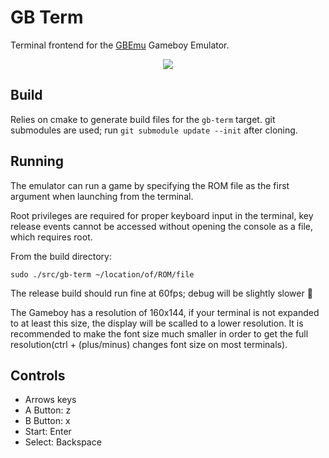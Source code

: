 # GB Term

Terminal frontend for the [GBEmu](https://github.com/jgilchrist/gbemu) Gameboy
Emulator.

<p align="center">
  <img src="docs/images/zelda.png">
</p>

## Build

Relies on cmake to generate build files for the `gb-term` target. git submodules
are used; run `git submodule update --init` after cloning.

## Running

The emulator can run a game by specifying the ROM file as the first argument
when launching from the terminal.

Root privileges are required for proper keyboard input in the terminal, key
release events cannot be accessed without opening the console as a file, which
requires root.

From the build directory:

`sudo ./src/gb-term ~/location/of/ROM/file`

The release build should run fine at 60fps; debug will be slightly slower 🐌

The Gameboy has a resolution of 160x144, if your terminal is not expanded to at
least this size, the display will be scalled to a lower resolution. It is
recommended to make the font size much smaller in order to get the full
resolution(ctrl + (plus/minus) changes font size on most terminals).

## Controls

- Arrows keys
- A Button: z
- B Button: x
- Start:    Enter
- Select:   Backspace

